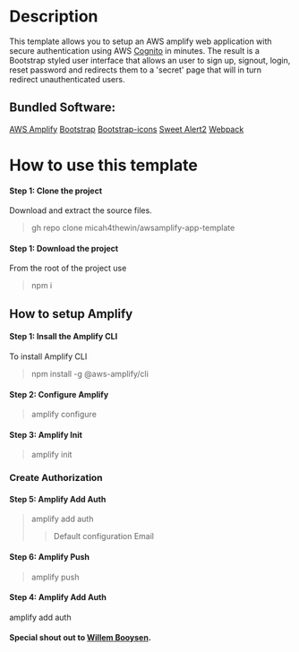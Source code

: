 # Description
This template allows you to setup an AWS amplify web application with secure authentication using AWS [Cognito](https://aws.amazon.com/cognito/) in minutes. The result is a Bootstrap styled user interface that allows an user to sign up, signout, login, reset password and redirects them to a 'secret' page that will in turn redirect unauthenticated users.

## Bundled Software:
[AWS Amplify](https://aws.amazon.com/amplify/)
[Bootstrap](https://getbootstrap.com/)
[Bootstrap-icons](https://icons.getbootstrap.com/) 
[Sweet Alert2](https://sweetalert2.github.io/)
[Webpack](https://webpack.js.org/)


# How to use this template

#### Step 1: Clone the project
Download and extract the source files.
> gh repo clone micah4thewin/awsamplify-app-template

#### Step 1: Download the project
From the root of the project use 
> npm i

## How to setup Amplify

#### Step 1: Insall the Amplify CLI
To install Amplify CLI
> npm install -g @aws-amplify/cli

#### Step 2: Configure Amplify
> amplify configure

#### Step 3: Amplify Init
> amplify init

### Create Authorization

#### Step 5: Amplify Add Auth
>amplify add auth
>> Default configuration
>> Email

#### Step 6: Amplify Push
> amplify push

#### Step 4: Amplify Add Auth
amplify add auth





#### Special shout out to [Willem Booysen](https://dev.to/illusivemilkman/amplify-authentication-flow-without-any-front-end-frameworks-vanilla-javascript-3hjg).
